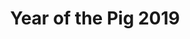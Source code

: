 ---
layout: stamp
title: Year of the Pig 2019
Catalog codes: VN 2018-12-A
Themes: Vietnamese New Year | Vietnamese Zodiac | Pigs
Issued on: 2018-12-01
Format: Stamp
Emission: Commemorative
Printing: Offset lithography
Colors: Multicolor
Face value: 19,000 ₫ - Vietnamese đồng
images: |
  http://www.vnpost.vn/Portals/0/anh%20tin%20tuc/2018-1/Thang%2012/1101-3720.jpg?ver=2018-12-01-093659-070
  http://www.vnpost.vn/Portals/0/anh%20tin%20tuc/2018-1/Thang%2012/1101-3721.jpg?ver=2018-12-01-093831-733
  http://www.vnpost.vn/Portals/0/anh%20tin%20tuc/2018-1/Thang%2012/1101.jpg?ver=2018-12-01-093910-483
description: |
  Tết Nguyên Đán là lễ hội cổ truyền lớn nhất của dân tộc Việt Nam. Đã thành thông lệ, cứ mỗi dịp Tết đến Xuân về, Bộ Thông tin và Truyền thông phát hành bộ tem Tết tương ứng với linh vật theo chu kỳ 12 con giáp.
  Để chào đón năm mới, bộ tem “Tết Kỷ Hợi” gồm 02 mẫu với giá mặt 3000đ và 10500đ sẽ được phát hành vào ngày 01/12/2018.
  Mẫu tem được thiết kế lấy cảm hứng màu sắc từ tranh dân gian Việt Nam. Màu tươi sáng, chất mộc, quét màu trên giấy điệp mang chiều sâu không gian. Hình ảnh linh vật được thiết kế chắt lọc, ước lệ tạo kết nối truyền thống và sáng tạo mang tính hiện đại thể hiện cá tính tiêu biểu con giáp từ góc nhìn văn hóa Phương Đông mang đậm bản sắc Việt Nam giản dị mà sâu sắc.
  Việc phát hành bộ tem như một lời chúc “Năm mới - An khang, Thịnh vượng” gửi tới những người yêu tem, sưu tập tem trong và ngoài nước.
  Bộ tem được thiết kế tràn lề, khuôn khổ tem 37 x 37 mm do họa sỹ Phạm Hà Hải thiết kế, được cung ứng trên mạng bưu chính công cộng từ ngày 01/12/2018 đến 30/6/2020.
---